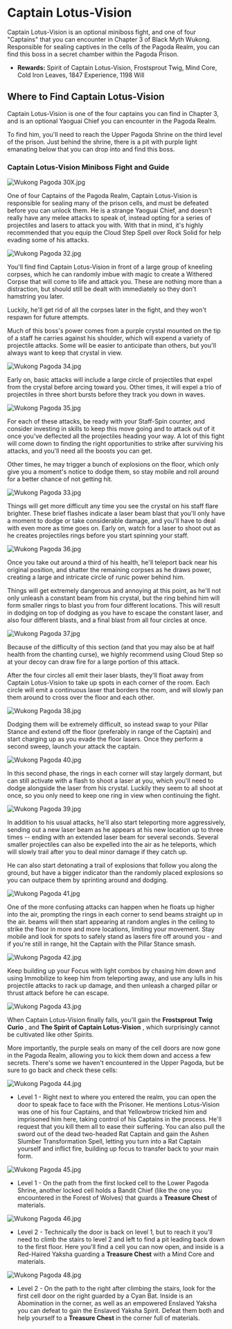 # Captain Lotus-Vision

Captain Lotus-Vision is an optional miniboss fight, and one of four "Captains" that you can encounter in Chapter 3 of Black Myth Wukong. Responsible for sealing captives in the cells of the Pagoda Realm, you can find this boss in a secret chamber within the Pagoda Prison. 

  * **Rewards:** Spirit of Captain Lotus-Vision, Frostsprout Twig, Mind Core, Cold Iron Leaves, 1847 Experience, 1198 Will

## Where to Find Captain Lotus-Vision

Captain Lotus-Vision is one of the four captains you can find in Chapter 3, and is an optional Yaoguai Chief you can encounter in the Pagoda Realm. 

To find him, you'll need to reach the Upper Pagoda Shrine on the third level of the prison. Just behind the shrine, there is a pit with purple light emanating below that you can drop into and find this boss. 

### Captain Lotus-Vision Miniboss Fight and Guide

![Wukong Pagoda 30X.jpg](https://oyster.ignimgs.com/mediawiki/apis.ign.com/black-myth-wukong/9/96/Wukong_Pagoda_30X.jpg)

One of four Captains of the Pagoda Realm, Captain Lotus-Vision is responsible for sealing many of the prison cells, and must be defeated before you can unlock them. He is a strange Yaoguai Chief, and doesn't really have any melee attacks to speak of, instead opting for a series of projectiles and lasers to attack you with. With that in mind, it's highly recommended that you equip the Cloud Step Spell over Rock Solid for help evading some of his attacks. 

![Wukong Pagoda 32.jpg](https://oyster.ignimgs.com/mediawiki/apis.ign.com/black-myth-wukong/2/24/Wukong_Pagoda_32.jpg)

You'll find find Captain Lotus-Vision in front of a large group of kneeling corpses, which he can randomly imbue with magic to create a Withered Corpse that will come to life and attack you. These are nothing more than a distraction, but should still be dealt with immediately so they don't hamstring you later. 

Luckily, he'll get rid of all the corpses later in the fight, and they won't respawn for future attempts. 

Much of this boss's power comes from a purple crystal mounted on the tip of a staff he carries against his shoulder, which will expend a variety of projectile attacks. Some will be easier to anticipate than others, but you'll always want to keep that crystal in view. 

![Wukong Pagoda 34.jpg](https://oyster.ignimgs.com/mediawiki/apis.ign.com/black-myth-wukong/4/47/Wukong_Pagoda_34.jpg)

Early on, basic attacks will include a large circle of projectiles that expel from the crystal before arcing toward you. Other times, it will expel a trio of projectiles in three short bursts before they track you down in waves. 

![Wukong Pagoda 35.jpg](https://oyster.ignimgs.com/mediawiki/apis.ign.com/black-myth-wukong/f/f1/Wukong_Pagoda_35.jpg)

For each of these attacks, be ready with your Staff-Spin counter, and consider investing in skills to keep this move going and to attack out of it once you've deflected all the projectiles heading your way. A lot of this fight will come down to finding the right opportunities to strike after surviving his attacks, and you'll need all the boosts you can get. 

Other times, he may trigger a bunch of explosions on the floor, which only give you a moment's notice to dodge them, so stay mobile and roll around for a better chance of not getting hit. 

![Wukong Pagoda 33.jpg](https://oyster.ignimgs.com/mediawiki/apis.ign.com/black-myth-wukong/3/32/Wukong_Pagoda_33.jpg)

Things will get more difficult any time you see the crystal on his staff flare brighter. These brief flashes indicate a laser beam blast that you'll only have a moment to dodge or take considerable damage, and you'll have to deal with even more as time goes on. Early on, watch for a laser to shoot out as he creates projectiles rings before you start spinning your staff. 

![Wukong Pagoda 36.jpg](https://oyster.ignimgs.com/mediawiki/apis.ign.com/black-myth-wukong/5/5a/Wukong_Pagoda_36.jpg)

Once you take out around a third of his health, he'll teleport back near his original position, and shatter the remaining corpses as he draws power, creating a large and intricate circle of runic power behind him. 

Things will get extremely dangerous and annoying at this point, as he'll not only unleash a constant beam from his crystal, but the ring behind him will form smaller rings to blast you from four different locations. This will result in dodging on top of dodging as you have to escape the constant laser, and also four different blasts, and a final blast from all four circles at once. 

![Wukong Pagoda 37.jpg](https://oyster.ignimgs.com/mediawiki/apis.ign.com/black-myth-wukong/b/b1/Wukong_Pagoda_37.jpg)

Because of the difficulty of this section (and that you may also be at half health from the chanting curse), we highly recommend using Cloud Step so at your decoy can draw fire for a large portion of this attack. 

After the four circles all emit their laser blasts, they'll float away from Captain Lotus-Vision to take up spots in each corner of the room. Each circle will emit a continuous laser that borders the room, and will slowly pan them around to cross over the floor and each other. 

![Wukong Pagoda 38.jpg](https://oyster.ignimgs.com/mediawiki/apis.ign.com/black-myth-wukong/f/f3/Wukong_Pagoda_38.jpg)

Dodging them will be extremely difficult, so instead swap to your Pillar Stance and extend off the floor (preferably in range of the Captain) and start charging up as you evade the floor lasers. Once they perform a second sweep, launch your attack the captain. 

![Wukong Pagoda 40.jpg](https://oyster.ignimgs.com/mediawiki/apis.ign.com/black-myth-wukong/4/46/Wukong_Pagoda_40.jpg)

In this second phase, the rings in each corner will stay largely dormant, but can still activate with a flash to shoot a laser at you, which you'll need to dodge alongside the laser from his crystal. Luckily they seem to all shoot at once, so you only need to keep one ring in view when continuing the fight. 

![Wukong Pagoda 39.jpg](https://oyster.ignimgs.com/mediawiki/apis.ign.com/black-myth-wukong/8/8c/Wukong_Pagoda_39.jpg)

In addition to his usual attacks, he'll also start teleporting more aggressively, sending out a new laser beam as he appears at his new location up to three times -- ending with an extended laser beam for several seconds. Several smaller projectiles can also be expelled into the air as he teleports, which will slowly trail after you to deal minor damage if they catch up. 

He can also start detonating a trail of explosions that follow you along the ground, but have a bigger indicator than the randomly placed explosions so you can outpace them by sprinting around and dodging. 

![Wukong Pagoda 41.jpg](https://oyster.ignimgs.com/mediawiki/apis.ign.com/black-myth-wukong/e/e6/Wukong_Pagoda_41.jpg)

One of the more confusing attacks can happen when he floats up higher into the air, prompting the rings in each corner to send beams straight up in the air. beams will then start appearing at random angles in the ceiling to strike the floor in more and more locations, limiting your movement. Stay mobile and look for spots to safely stand as lasers fire off around you - and if you're still in range, hit the Captain with the Pillar Stance smash. 

![Wukong Pagoda 42.jpg](https://oyster.ignimgs.com/mediawiki/apis.ign.com/black-myth-wukong/3/34/Wukong_Pagoda_42.jpg)

Keep building up your Focus with light combos by chasing him down and using Immobilize to keep him from teleporting away, and use any lulls in his projectile attacks to rack up damage, and then unleash a charged pillar or thrust attack before he can escape. 

![Wukong Pagoda 43.jpg](https://oyster.ignimgs.com/mediawiki/apis.ign.com/black-myth-wukong/6/6c/Wukong_Pagoda_43.jpg)

When Captain Lotus-Vision finally falls, you'll gain the **Frostsprout Twig Curio** , and **The Spirit of Captain Lotus-Vision** , which surprisingly cannot be cultivated like other Spirits. 

More importantly, the purple seals on many of the cell doors are now gone in the Pagoda Realm, allowing you to kick them down and access a few secrets. There's some we haven't encountered in the Upper Pagoda, but be sure to go back and check these cells: 

![Wukong Pagoda 44.jpg](https://oyster.ignimgs.com/mediawiki/apis.ign.com/black-myth-wukong/d/d5/Wukong_Pagoda_44.jpg)

  * Level 1 - Right next to where you entered the realm, you can open the door to speak face to face with the Prisoner. He mentions Lotus-Vision was one of his four Captains, and that Yellowbrow tricked him and imprisoned him here, taking control of his Captains in the process. He'll request that you kill them all to ease their suffering. You can also pull the sword out of the dead two-headed Rat Captain and gain the Ashen Slumber Transformation Spell, letting you turn into a Rat Captain yourself and inflict fire, building up focus to transfer back to your main form.

![Wukong Pagoda 45.jpg](https://oyster.ignimgs.com/mediawiki/apis.ign.com/black-myth-wukong/3/3d/Wukong_Pagoda_45.jpg)

  * Level 1 - On the path from the first locked cell to the Lower Pagoda Shrine, another locked cell holds a Bandit Chief (like the one you encountered in the Forest of Wolves) that guards a **Treasure Chest** of materials.

![Wukong Pagoda 46.jpg](https://oyster.ignimgs.com/mediawiki/apis.ign.com/black-myth-wukong/5/5d/Wukong_Pagoda_46.jpg)

  * Level 2 - Technically the door is back on level 1, but to reach it you'll need to climb the stairs to level 2 and left to find a pit leading back down to the first floor. Here you'll find a cell you can now open, and inside is a Red-Haired Yaksha guarding a **Treasure Chest** with a Mind Core and materials.

![Wukong Pagoda 48.jpg](https://oyster.ignimgs.com/mediawiki/apis.ign.com/black-myth-wukong/d/db/Wukong_Pagoda_48.jpg)

  * Level 2 - On the path to the right after climbing the stairs, look for the first cell door on the right guarded by a Cyan Bat. Inside is an Abomination in the corner, as well as an empowered Enslaved Yaksha you can defeat to gain the Enslaved Yaksha Spirit. Defeat them both and help yourself to a **Treasure Chest** in the corner full of materials.

